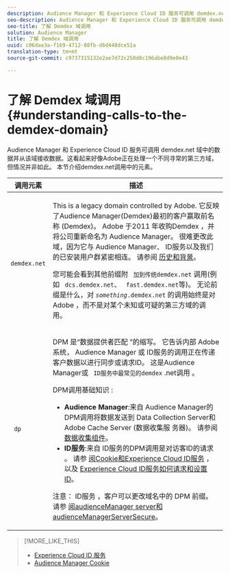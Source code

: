 ```yaml
---
description: Audience Manager 和 Experience Cloud ID 服务可调用 demdex.net 域中的数据并从该域接收数据。这看起来好像Adobe正在处理一个不同寻常的第三方域，但情况并非如此。 本节介绍demdex.net调用中的元素。
seo-description: Audience Manager 和 Experience Cloud ID 服务可调用 demdex.net 域中的数据并从该域接收数据。这看起来好像Adobe正在处理一个不同寻常的第三方域，但情况并非如此。 本节介绍demdex.net调用中的元素。
seo-title: 了解 Demdex 域调用
solution: Audience Manager
title: 了解 Demdex 域调用
uuid: c06dae3a-f169-4712-80fb-d6d448dce51a
translation-type: tm+mt
source-git-commit: c9737315132e2ae7d72c250d8c196abe8d9e0e43

---
```



# 了解 Demdex 域调用{#understanding-calls-to-the-demdex-domain}

Audience Manager 和 Experience Cloud ID 服务可调用 demdex.net 域中的数据并从该域接收数据。这看起来好像Adobe正在处理一个不同寻常的第三方域，但情况并非如此。 本节介绍demdex.net调用中的元素。

<table id="table_B846CBEDDA4C4AD19416F7C27FC325C6"> 
 <thead> 
  <tr> 
   <th colname="col1" class="entry"> 调用元素 </th> 
   <th colname="col2" class="entry"> 描述 </th> 
  </tr> 
 </thead>
 <tbody> 
  <tr> 
   <td colname="col1"> <p> <code> demdex.net</code> </p> </td> 
   <td colname="col2"> <p>This is a legacy domain controlled by <span class="keyword"> Adobe</span>. 它反映 <span class="keyword"> 了Audience Manager</span>(Demdex)最初的客户赢取前名称<span class="keyword"> (Demdex</span>)。 <span class="keyword"> Adobe</span> 于2011 <span class="keyword"> 年收购Demdex</span> ，并将公司重新命名为 <span class="keyword"> Audience Manager</span>。 很难更改此域，因为它与 <span class="keyword"> Audience Manager</span>、 <span class="wintitle"> ID服务以及我们的已安装用户群紧密相连</span>。 请参阅 <a href="../overview/aam-overview.md#history-and-background"> 历史和背景</a>。 </p> <p>您可能会看到其他前缀附 <code> 加到传统demdex.net</code> 调用(例如 <code> dcs.demdex.net</code>、 <code> fast.demdex.net</code>等)。 无论前缀是什么，对 <code><i>something</i>.demdex.net</code> 的调用始终是对 <span class="keyword"> Adobe</span> ，而不是对某个未知或可疑的第三方域的调用。 </p> </td> 
  </tr> 
  <tr> 
   <td colname="col1"> <p> <code> dp</code> </p> </td> 
   <td colname="col2"> <p><span class="wintitle"> DPM</span> 是“数据提供者匹配 <span class="wintitle"> ”的缩写</span>。 它告诉内部 <span class="keyword"> Adobe</span> 系统， <span class="keyword"> Audience Manager</span> 或 <span class="wintitle"></span> ID服务的调用正在传递客户数据以进行同步或请求ID。 这是Audience Manager或 <code> ID服务中最常见的demdex</code> .net调用 <span class="keyword"></span><span class="wintitle"></span>。 </p> <p><span class="wintitle"> DPM调用基础知识</span> : </p> <p> 
     <ul id="ul_44023BB060774518BE414EE10820C141"> 
      <li id="li_0F94D1988A6944BA885FD40AB26FC49F"> <b> <span class="keyword"> Audience Manager</span></b>:来自 <span class="wintitle"> Audience Manager的DPM调用将数据发送到</span> Data Collection Server和Adobe <span class="keyword"> Cache Server</span> (数据收集服 <span class="wintitle"></span><span class="wintitle"></span>务器)。 请参阅 <a href="../reference/system-components/components-data-collection.md"> 数据收集组件</a>。 </li> 
      <li id="li_5A7EA9EE16EE4D828F0A24AE2B969122"> <b> <span class="wintitle"> ID服务</span></b>:来自 <span class="wintitle"> ID服务的DPM调用是对访客ID的请求</span><span class="wintitle"></span> 。 请参 <a href="https://marketing.adobe.com/resources/help/en_US/mcvid/mcvid_cookies.html" format="https" scope="external"> 阅Cookie和Experience Cloud ID服务</a> ，以及 <a href="https://marketing.adobe.com/resources/help/en_US/mcvid/mcvid_id_request.html" format="https" scope="external"> Experience Cloud ID服务如何请求和设置ID</a>。 </li> 
     </ul> </p> <p> <p>注意： <span class="wintitle"> ID服务</span> ，客户可以更改域名中的 <span class="wintitle"> DPM</span> 前缀。 请参 <a href="https://marketing.adobe.com/resources/help/en_US/mcvid/mcvid-subdomain-config.html" format="https" scope="external"> 阅audienceManager server和audienceManagerServerSecure</a>。 </p> </p> </td> 
  </tr> 
 </tbody> 
</table>

>[!MORE_LIKE_THIS]
>
>* [Experience Cloud ID 服务](https://marketing.adobe.com/resources/help/en_US/mcvid/)
>* [Audience Manager Cookie](https://marketing.adobe.com/resources/help/en_US/whitepapers/cookies/cookies_am.html)

